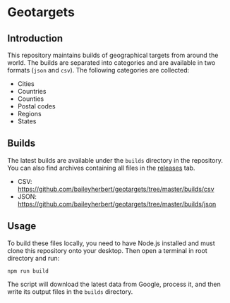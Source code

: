 # Geotargets

## Introduction

This repository maintains builds of geographical targets from around the world. The builds are separated into categories and are available in two formats (`json` and `csv`). The following categories are collected:

- Cities
- Countries
- Counties
- Postal codes
- Regions
- States

## Builds

The latest builds are available under the `builds` directory in the repository. You can also find archives containing all files in the [releases](https://github.com/baileyherbert/geotargets/releases) tab.

- CSV: https://github.com/baileyherbert/geotargets/tree/master/builds/csv
- JSON: https://github.com/baileyherbert/geotargets/tree/master/builds/json

## Usage

To build these files locally, you need to have Node.js installed and must clone this repository onto your desktop. Then open a terminal in root directory and run:

```
npm run build
```

The script will download the latest data from Google, process it, and then write its output files in the `builds` directory.